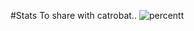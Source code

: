 #Stats To share with catrobat..
![percentt](https://user-images.githubusercontent.com/83108253/139592652-2bb0f837-184e-4f82-987f-74fd258afff3.png)
